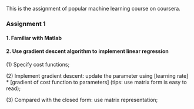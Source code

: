 This is the assignment of popular machine learning course on coursera.

### Assignment 1

#### 1. Familiar with Matlab
#### 2. Use gradient descent algorithm to implement linear regression
(1) Specify cost functions;

(2) Implement gradient descent: update the parameter using [learning rate] * [gradient of cost function to parameters]
(tips: use matrix form is easy to read);

(3) Compared with the closed form: use matrix representation; 
